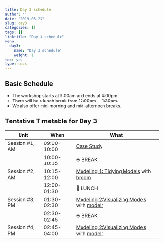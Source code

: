 ```yaml
---
title: Day 3 schedule
author: ''
date: "2019-05-25"
slug: day3
categories: []
tags: []
linktitle: "Day 3 schedule"
menu:
  day3:
    name: "Day 3 schedule"
    weight: 1
toc: yes
type: docs
---
```


## Basic Schedule

* The workshop starts at 9:00am and ends at 4:00pm.
* There will be a lunch break from 12:00pm -- 1:30pm.
* We also offer mid-morning and mid-afternoon breaks.

## Tentative Timetable for Day 3

| Unit           | When          | What                                                                               |
|----------------|---------------|------------------------------------------------------------------------------------|
| Session #1, AM | 09:00-10:00   | [Case Study](study1)                                                               |
|                | 10:00-10:15   | :coffee: BREAK                                                                     |
| Session #2, AM | 10:15-12:00   | [Modeling 1: Tidying Models](model) with [broom](https://broom.tidyverse.org)      |
|                | 12:00-01:30   | :fork_and_knife: LUNCH                                                             |
| Session #3, PM | 01:30-02:30   | [Modeling 2:Visualizing Models](model) with [modelr](https://modelr.tidyverse.org) |
|                | 02:30-02:45   | :coffee: BREAK                                                                     |
| Session #4, PM | 02:45-04:00   | [Modeling 2:Visualizing Models](model) with [modelr](https://modelr.tidyverse.org) |
